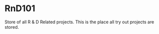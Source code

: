 # RnD101
Store of all R &amp; D Related projects. This is the place all try out projects are stored.
